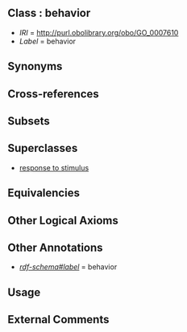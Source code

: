 
## Class : behavior

 * *IRI* = http://purl.obolibrary.org/obo/GO_0007610
 * *Label* = behavior

## Synonyms


## Cross-references


## Subsets


## Superclasses

 * [response to stimulus](../../GO/96/GO_0050896.md)

## Equivalencies


## Other Logical Axioms


## Other Annotations

 * *[rdf-schema#label](../../el/rdf-schema#label.md)* = behavior

## Usage


## External Comments

